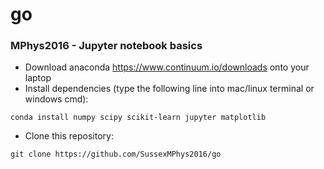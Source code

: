 # go
### MPhys2016 - Jupyter notebook basics

   * Download anaconda https://www.continuum.io/downloads onto your laptop
   * Install dependencies (type the following line into mac/linux terminal or windows cmd):
```
conda install numpy scipy scikit-learn jupyter matplotlib
```
   * Clone this repository:
```
git clone https://github.com/SussexMPhys2016/go
```
